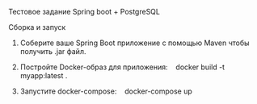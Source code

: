 Тестовое задание
Spring boot + PostgreSQL

Сборка и запуск
1. Соберите ваше Spring Boot приложение с помощью Maven чтобы получить .jar файл.
2. Постройте Docker-образ для приложения:
   docker build -t myapp:latest .

3. Запустите docker-compose:
   docker-compose up
